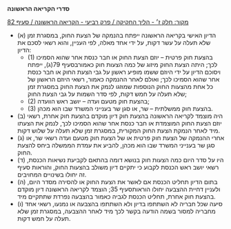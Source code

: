 **סדרי הקריאה הראשונה**

[מקור: חלק ז׳ - הליך החקיקה / פרק רביעי - הקריאה הראשונה / סעיף 82](https://he.wikisource.org/wiki/תקנון_הכנסת#סעיף_82)

 * (א) הדיון האישי בקריאה הראשונה ייפתח בהנמקה של הצעת החוק, במסגרת זמן שלא תעלה על עשר דקות, על ידי אחד מאלה, לפי העניין, והוא רשאי לסכם את הדיון:
   * (1) בהצעת חוק פרטית – יוזם הצעת החוק או חבר כנסת אחר שהוא הסמיכו לכך; היתה הצעת החוק מיזוג של כמה הצעות חוק כאמורבסעיף 79(ג), ייפתח ויסוכם הדיון על ידי היוזם ששמו מופיע ראשון על גבי הצעת החוק או חבר כנסת אחר שהוא הסמיכו לכך; ואולם לאחר ההנמקה כאמור, רשאי היוזם הראשון של כל אחת מהצעות החוק הנוספות שמוזגו לנמק את הצעת החוק במסגרת זמן שלא תעלה על חמש דקות, לפי סדר השמות על גבי הצעת החוק;
   * (2) בהצעת חוק מטעם ועדה – יושב ראש הוועדה;
   * (3) בהצעת חוק ממשלתית – שר, או סגן שר בענייני המשרד שבו הוא מכהן.
 * (ב) היה מוצמד לקריאה הראשונה בהצעת חוק דיון מוקדם בהצעת חוק אחרת, רשאי יוזם הצעת החוק המוצמדת או חבר כנסת אחר שהוא הסמיכו לכך, לנמק את הצעתו מיד לאחר הנמקת הצעת החוק המקורית, במסגרת זמן שלא תעלה על שלוש דקות.
 * (ג) אחרי ההנמקה של הצעת חוק פרטית או של הצעת חוק מטעם ועדה רשאי שר, או סגן שר בענייני המשרד שבו הוא מכהן, להביע את עמדת הממשלה ביחס להצעת החוק.
 * (ד) היו על סדר היום כמה הצעות חוק בנושא דומה בהתאם לקביעת נשיאות הכנסת, רשאי יושב ראש הכנסת לקבוע כי יתקיים דיון משולב בהצעות החוק, והוראות סעיף זה יחולו בשינויים המחויבים.
 * (ה) בתום הדיון תחליט הכנסת אם לאשר את הצעת החוק או להסירה מסדר היום, ולעניין דחיית ההצבעה יחולו הוראותסעיף 35; הוצמד לקריאה הראשונה דיון מוקדם בהצעת חוק אחרת, תחליט הכנסת לגביה כאמור בהצבעה נפרדת שתתקיים מיד.
 * (ו) סיעה שכל חבריה לא השתתפו בדיון ולא השתתפו בהצבעה או נמנעו, רשאי אחד מחבריה למסור בשמה הודעה בקשר לכך מיד לאחר ההצבעה, במסגרת זמן שלא תעלה על חמש דקות.